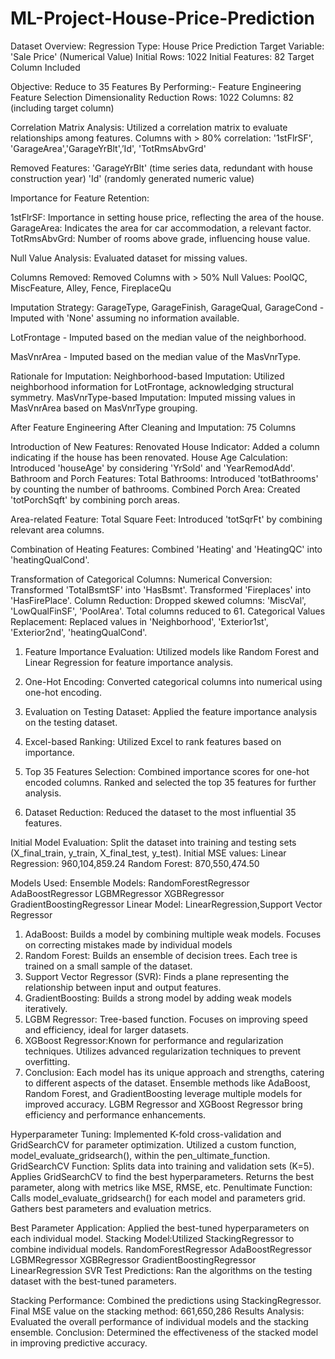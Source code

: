 # ML-Project-House-Price-Prediction

Dataset Overview:
Regression Type: House Price Prediction
Target Variable: 'Sale Price' (Numerical Value)
Initial Rows: 1022
Initial Features: 82
Target Column Included

Objective: Reduce to 35 Features
By Performing:-
Feature Engineering
Feature Selection
Dimensionality Reduction
Rows: 1022
Columns: 82 (including target column)

Correlation Matrix Analysis:
Utilized a correlation matrix to evaluate relationships among features.
Columns with > 80% correlation:
'1stFlrSF', 'GarageArea','GarageYrBlt',’Id', 'TotRmsAbvGrd'

Removed Features:
'GarageYrBlt' (time series data, redundant with house construction year)
'Id' (randomly generated numeric value)

Importance  for Feature Retention:

1stFlrSF: Importance in setting house price, reflecting the area of the house.
GarageArea: Indicates the area for car accommodation, a relevant factor.
TotRmsAbvGrd: Number of rooms above grade, influencing house value.


Null Value Analysis:
Evaluated dataset for missing values.

Columns Removed:
Removed Columns with > 50% Null Values:
PoolQC, MiscFeature, Alley, Fence, FireplaceQu

Imputation Strategy:
GarageType, GarageFinish, GarageQual, GarageCond - Imputed with 'None' assuming no information available.

LotFrontage - Imputed based on the median value of the neighborhood.

MasVnrArea - Imputed based on the median value of the MasVnrType.

Rationale for Imputation:
Neighborhood-based Imputation: Utilized neighborhood information for LotFrontage, acknowledging structural symmetry.
MasVnrType-based Imputation: Imputed missing values in MasVnrArea based on MasVnrType grouping.

After Feature Engineering 
After Cleaning and Imputation: 75 Columns


Introduction of New Features:
Renovated House Indicator: Added a column indicating if the house has been renovated.
House Age Calculation: Introduced 'houseAge' by considering 'YrSold' and 'YearRemodAdd'.
Bathroom and Porch Features:
Total Bathrooms: Introduced 'totBathrooms' by counting the number of bathrooms.
Combined Porch Area: Created 'totPorchSqft' by combining porch areas.



Area-related Feature:
Total Square Feet: Introduced 'totSqrFt' by combining relevant area columns.

Combination of Heating Features:
Combined 'Heating' and 'HeatingQC' into 'heatingQualCond'.


Transformation of Categorical Columns:
Numerical Conversion: Transformed 'TotalBsmtSF' into 'HasBsmt'. Transformed 'Fireplaces' into 'HasFirePlace'.
Column Reduction: Dropped skewed columns: 'MiscVal', 'LowQualFinSF', 'PoolArea'.
Total columns reduced to 61.
Categorical Values Replacement:
Replaced values in 'Neighborhood', 'Exterior1st', 'Exterior2nd', 'heatingQualCond'.


1. Feature Importance Evaluation:
Utilized models like Random Forest and Linear Regression for feature importance analysis.

2. One-Hot Encoding:
Converted categorical columns into numerical using one-hot encoding.

3. Evaluation on Testing Dataset:
Applied the feature importance analysis on the testing dataset.

4. Excel-based Ranking: Utilized Excel to rank features based on importance.

5. Top 35 Features Selection: Combined importance scores for one-hot encoded columns.
Ranked and selected the top 35 features for further analysis.

6. Dataset Reduction:
Reduced the dataset to the most influential 35 features.



Initial Model Evaluation:
Split the dataset into training and testing sets (X_final_train, y_train, X_final_test, y_test).
Initial MSE values:
Linear Regression: 960,104,859.24
Random Forest: 870,550,474.50



Models Used: Ensemble Models:
RandomForestRegressor
AdaBoostRegressor
LGBMRegressor
XGBRegressor
GradientBoostingRegressor
Linear Model: LinearRegression,Support Vector Regressor



1. AdaBoost: Builds a model by combining multiple weak models. Focuses on correcting mistakes made by individual models
2. Random Forest: Builds an ensemble of decision trees. Each tree is trained on a small sample of the dataset.
3. Support Vector Regressor (SVR): Finds a plane representing the relationship between input and output features.
4. GradientBoosting: Builds a strong model by adding weak models iteratively.
5. LGBM Regressor: Tree-based function. Focuses on improving speed and efficiency, ideal for larger datasets.
6. XGBoost Regressor:Known for performance and regularization techniques. Utilizes advanced regularization techniques to prevent overfitting.
7. Conclusion:
Each model has its unique approach and strengths, catering to different aspects of the dataset.
Ensemble methods like AdaBoost, Random Forest, and GradientBoosting leverage multiple models for improved accuracy.
LGBM Regressor and XGBoost Regressor bring efficiency and performance enhancements.

Hyperparameter Tuning: 
Implemented K-fold cross-validation and GridSearchCV for parameter optimization.
Utilized a custom function, model_evaluate_gridsearch(), within the pen_ultimate_function.
GridSearchCV Function: Splits data into training and validation sets (K=5).
Applies GridSearchCV to find the best hyperparameters.
Returns the best parameter, along with metrics like MSE, RMSE, etc.
Penultimate Function:
Calls model_evaluate_gridsearch() for each model and parameters grid.
Gathers best parameters and evaluation metrics.

Best Parameter Application: Applied the best-tuned hyperparameters on each individual model.
Stacking Model:Utilized StackingRegressor to combine individual models.
RandomForestRegressor
AdaBoostRegressor
LGBMRegressor
XGBRegressor
GradientBoostingRegressor
LinearRegression
SVR
Test Predictions:
Ran the algorithms on the testing dataset with the best-tuned parameters.


Stacking Performance:
Combined the predictions using StackingRegressor.
Final MSE value on the stacking method: 661,650,286
Results Analysis:
Evaluated the overall performance of individual models and the stacking ensemble.
Conclusion:
Determined the effectiveness of the stacked model in improving predictive accuracy.




